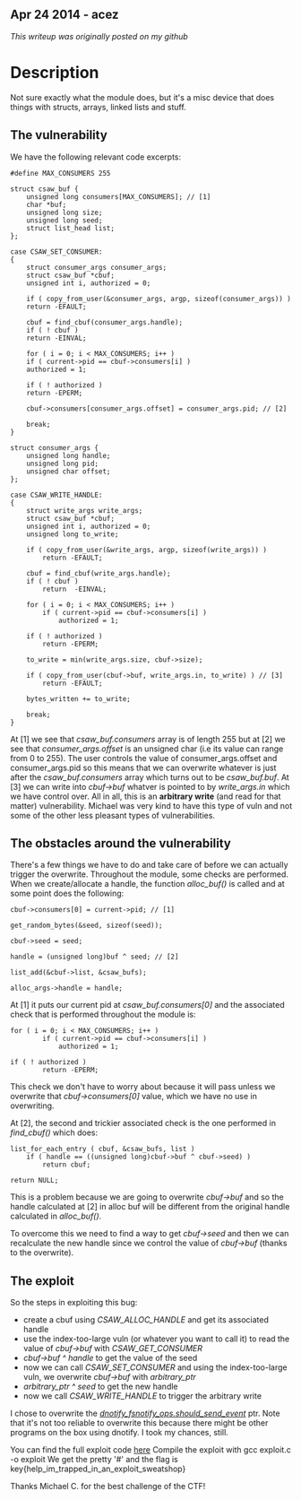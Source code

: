 ## Apr 24 2014 - acez

_This writeup was originally posted on my github_
# Description

Not sure exactly what the module does, but it's a misc device that does things with structs, arrays, linked lists and stuff.
        
## The vulnerability

We have the following relevant code excerpts:
```language-c        
#define MAX_CONSUMERS 255

struct csaw_buf {
    unsigned long consumers[MAX_CONSUMERS]; // [1]
    char *buf;
    unsigned long size;
    unsigned long seed;
    struct list_head list;
};
```
```language-c 
case CSAW_SET_CONSUMER:
{
    struct consumer_args consumer_args;
    struct csaw_buf *cbuf;
    unsigned int i, authorized = 0;

    if ( copy_from_user(&consumer_args, argp, sizeof(consumer_args)) )
    return -EFAULT;

    cbuf = find_cbuf(consumer_args.handle);
    if ( ! cbuf )
    return -EINVAL;

    for ( i = 0; i < MAX_CONSUMERS; i++ )
    if ( current->pid == cbuf->consumers[i] )
    authorized = 1;

    if ( ! authorized )
    return -EPERM;

    cbuf->consumers[consumer_args.offset] = consumer_args.pid; // [2]

    break;
}
```
```language-c
struct consumer_args {
    unsigned long handle;
    unsigned long pid;
    unsigned char offset;
};
```
```language-c
case CSAW_WRITE_HANDLE:
{
    struct write_args write_args;
    struct csaw_buf *cbuf;
    unsigned int i, authorized = 0;
    unsigned long to_write;

    if ( copy_from_user(&write_args, argp, sizeof(write_args)) )
        return -EFAULT;

    cbuf = find_cbuf(write_args.handle);
    if ( ! cbuf )
        return  -EINVAL;

    for ( i = 0; i < MAX_CONSUMERS; i++ )
        if ( current->pid == cbuf->consumers[i] )
            authorized = 1;

    if ( ! authorized )
        return -EPERM;

    to_write = min(write_args.size, cbuf->size);

    if ( copy_from_user(cbuf->buf, write_args.in, to_write) ) // [3]
        return -EFAULT;

    bytes_written += to_write;

    break;
}
```

At [1] we see that *csaw_buf.consumers* array is of length 255 but at [2] we see that *consumer_args.offset* is an unsigned char (i.e its value can range from 0 to 255).
The user controls the value of consumer_args.offset and consumer_args.pid so this means that we can overwrite whatever is just
after the *csaw_buf.consumers* array which turns out to be *csaw_buf.buf*.
At [3] we can write into *cbuf->buf* whatver is pointed to by *write_args.in* which we have control over.
All in all, this is an **arbitrary write** (and read for that matter) vulnerability. Michael was very kind to have this type of vuln and not some of the other less pleasant types of vulnerabilities.

## The obstacles around the vulnerability
        
There's a few things we have to do and take care of before we can actually trigger the overwrite.
Throughout the module, some checks are performed. 
When we create/allocate a handle, the function *alloc_buf()* is called and at some point
does the following:
        
```language-c
cbuf->consumers[0] = current->pid; // [1]

get_random_bytes(&seed, sizeof(seed));

cbuf->seed = seed;

handle = (unsigned long)buf ^ seed; // [2]

list_add(&cbuf->list, &csaw_bufs);

alloc_args->handle = handle;
```

At [1] it puts our current pid at *csaw_buf.consumers[0]* and the associated check that is performed 
throughout the module is:

```language-c       
for ( i = 0; i < MAX_CONSUMERS; i++ )
        if ( current->pid == cbuf->consumers[i] )
            authorized = 1;

if ( ! authorized )
        return -EPERM;
```

This check we don't have to worry about because it will pass unless we overwrite that *cbuf->consumers[0]* value, 
which we have no use in overwriting.

At [2], the second and trickier associated check is the one performed in *find_cbuf()* which does:
       
```language-c
list_for_each_entry ( cbuf, &csaw_bufs, list )
    if ( handle == ((unsigned long)cbuf->buf ^ cbuf->seed) )
        return cbuf;

return NULL; 
```

This is a problem because we are going to overwrite *cbuf->buf* and so the handle calculated at [2] in alloc buf will be different from the original handle calculated in *alloc_buf()*.

To overcome this we need to find a way to get *cbuf->seed* and then we can recalculate the new handle since we control the value of *cbuf->buf* (thanks to the overwrite).


## The exploit
        
So the steps in exploiting this bug:
* create a cbuf using *CSAW_ALLOC_HANDLE* and get its associated handle
* use the index-too-large vuln (or whatever you want to call it) to read the value of *cbuf->buf* with *CSAW_GET_CONSUMER*
* *cbuf->buf ^ handle* to get the value of the seed
* now we can call *CSAW_SET_CONSUMER* and using the index-too-large vuln, we overwrite *cbuf->buf* with *arbitrary_ptr*
* *arbitrary_ptr ^ seed* to get the new handle
* now we call *CSAW_WRITE_HANDLE* to trigger the arbitrary write

I chose to overwrite the [*dnotify_fsnotify_ops.should_send_event*](http://lxr.free-electrons.com/source/include/linux/fsnotify_backend.h#L96) ptr. Note that it's not too reliable to overwrite this
because there might be other programs on the box using dnotify. I took my chances, still.

You can find the full exploit code [here](https://github.com/acama/ctf-writeups/tree/master/csawfinals2013/Brad%20Oberberg)
Compile the exploit with gcc exploit.c -o exploit
We get the pretty '#' and the flag is key{help\_im\_trapped\_in\_an\_exploit\_sweatshop}

Thanks Michael C. for the best challenge of the CTF!

